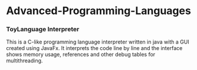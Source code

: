 # Advanced-Programming-Languages

### ToyLanguage Interpreter

This is a C-like programming language interpreter written in java with a GUI created using JavaFx. It interprets the code line by line and the interface shows memory usage, references and other debug tables for multithreading.
